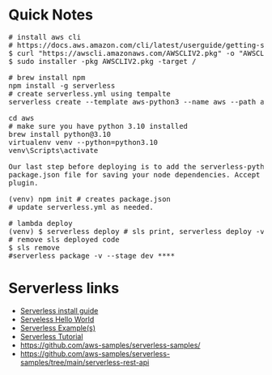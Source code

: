 # Quick Notes
<pre>
# install aws cli
# https://docs.aws.amazon.com/cli/latest/userguide/getting-started-install.html
$ curl "https://awscli.amazonaws.com/AWSCLIV2.pkg" -o "AWSCLIV2.pkg"
$ sudo installer -pkg AWSCLIV2.pkg -target /

# brew install npm
npm install -g serverless
# create serverless.yml using tempalte  
serverless create --template aws-python3 --name aws --path aws

cd aws
# make sure you have python 3.10 installed
brew install python@3.10
virtualenv venv --python=python3.10
venv\Scripts\activate

Our last step before deploying is to add the serverless-python-requirements plugin. Create a 
package.json file for saving your node dependencies. Accept the defaults, then install the 
plugin.

(venv) npm init # creates package.json
# update serverless.yml as needed.

# lambda deploy
(venv) $ serverless deploy # sls print, serverless deploy -v --stage dev
# remove sls deployed code  
$ sls remove 
#serverless package -v --stage dev ****
</pre>


# Serverless links
- [Serverless install guide](https://www.serverless.com/framework/docs/getting-started)
- [Serveless Hello World](https://www.serverless.com/framework/docs/providers/aws/examples/hello-world/python)
- [Serverless Example(s)](https://github.com/serverless/examples/)
- [Serverless Tutorial](https://www.serverless.com/examples)
- https://github.com/aws-samples/serverless-samples/
- https://github.com/aws-samples/serverless-samples/tree/main/serverless-rest-api

